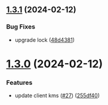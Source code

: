 ## [1.3.1](https://github.com/affinidi/sdk/compare/@affinidi/test-sdk-client-kms-v1.3.0...@affinidi/test-sdk-client-kms-v1.3.1) (2024-02-12)


### Bug Fixes

* upgrade lock ([48d4381](https://github.com/affinidi/sdk/commit/48d4381997af25830e261bd6eadff1803acf0094))

# [1.3.0](https://github.com/affinidi/sdk/compare/@affinidi/test-sdk-client-kms-v1.2.1...@affinidi/test-sdk-client-kms-v1.3.0) (2024-02-12)


### Features

* update client kms ([#27](https://github.com/affinidi/sdk/issues/27)) ([255df40](https://github.com/affinidi/sdk/commit/255df40f4be3e3a0fe6a1703f8ff5947b04869d7))
